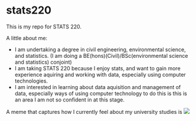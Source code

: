 # stats220

This is my repo for STATS 220. 

A little about me:

- I am undertaking a degree in civil engineering, environmental science, and statistics. (I am doing a BE(hons)(Civil)/BSc(environmental science and statistics) conjoint)
- I am taking STATS 220 because I enjoy stats, and want to gain more experience aquiring and working with data, especially using computer technologies.
- I am interested in learning about data aquisition and management of data, especially ways of using computer technology to do this is this is an area I am not so confident in at this stage.

A meme that captures how I currently feel about my university studies is 
![](https://media1.tenor.com/m/08CKrTOFHMwAAAAC/almost-there.gif)
